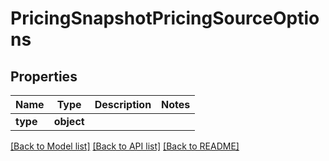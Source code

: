 # PricingSnapshotPricingSourceOptions

## Properties
Name | Type | Description | Notes
------------ | ------------- | ------------- | -------------
**type** | **object** |  | 

[[Back to Model list]](../README.md#documentation-for-models) [[Back to API list]](../README.md#documentation-for-api-endpoints) [[Back to README]](../README.md)

